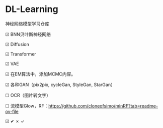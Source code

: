 # DL-Learning
神经网络模型学习仓库

&#9745; BNN贝叶斯神经网络

&#9745; Diffusion

&#9745; Transformer

&#9745; VAE

&#9745; 在EM算法中，添加MCMC内容。

&#9745; 各种GAN（pix2pix, cycleGan, StyleGan, StarGan）

&#9744; OCR（图片转文字）

&#9744; 流模型Glow，RF：https://github.com/cloneofsimo/minRF?tab=readme-ov-file

&#9745;
&#10004;
&cross;
&check;
